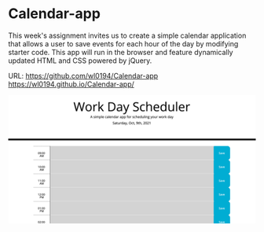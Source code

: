 # Calendar-app

This week's assignment invites us to create a simple calendar application that allows a user to save events for each hour of the day by modifying starter code. This app will run in the browser and feature dynamically updated HTML and CSS powered by jQuery.

URL: https://github.com/wl0194/Calendar-app
https://wl0194.github.io/Calendar-app/

![calendar app](./Img/demo.png) 